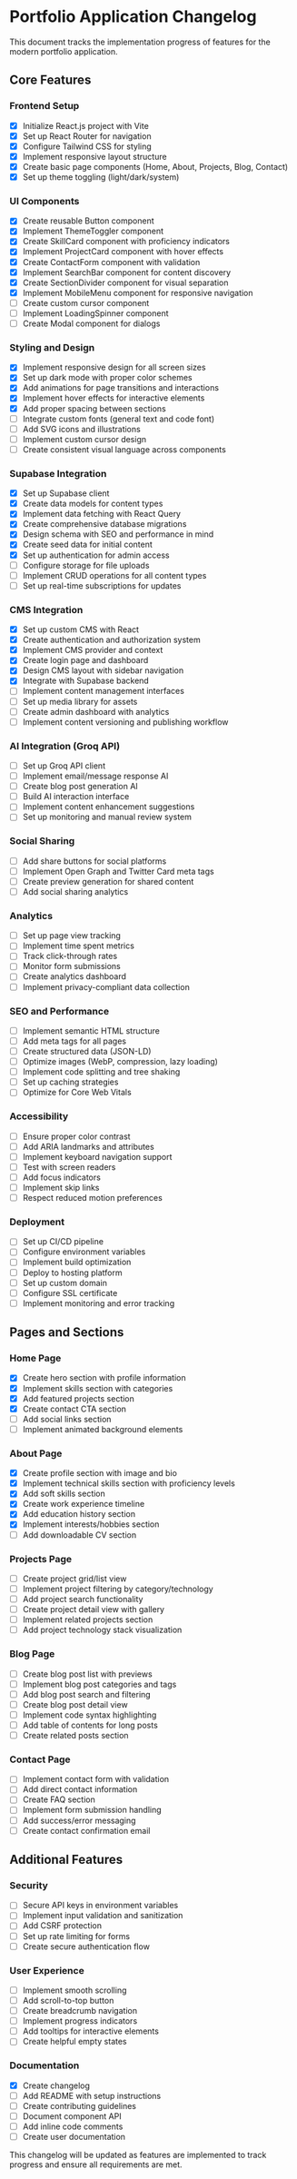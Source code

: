# Portfolio Application Changelog

This document tracks the implementation progress of features for the modern portfolio application.

## Core Features

### Frontend Setup

- [x] Initialize React.js project with Vite
- [x] Set up React Router for navigation
- [x] Configure Tailwind CSS for styling
- [x] Implement responsive layout structure
- [x] Create basic page components (Home, About, Projects, Blog, Contact)
- [x] Set up theme toggling (light/dark/system)

### UI Components

- [x] Create reusable Button component
- [x] Implement ThemeToggler component
- [x] Create SkillCard component with proficiency indicators
- [x] Implement ProjectCard component with hover effects
- [x] Create ContactForm component with validation
- [x] Implement SearchBar component for content discovery
- [x] Create SectionDivider component for visual separation
- [x] Implement MobileMenu component for responsive navigation
- [ ] Create custom cursor component
- [ ] Implement LoadingSpinner component
- [ ] Create Modal component for dialogs

### Styling and Design

- [x] Implement responsive design for all screen sizes
- [x] Set up dark mode with proper color schemes
- [x] Add animations for page transitions and interactions
- [x] Implement hover effects for interactive elements
- [x] Add proper spacing between sections
- [ ] Integrate custom fonts (general text and code font)
- [ ] Add SVG icons and illustrations
- [ ] Implement custom cursor design
- [ ] Create consistent visual language across components

### Supabase Integration

- [x] Set up Supabase client
- [x] Create data models for content types
- [x] Implement data fetching with React Query
- [x] Create comprehensive database migrations
- [x] Design schema with SEO and performance in mind
- [x] Create seed data for initial content
- [x] Set up authentication for admin access
- [ ] Configure storage for file uploads
- [ ] Implement CRUD operations for all content types
- [ ] Set up real-time subscriptions for updates

### CMS Integration

- [x] Set up custom CMS with React
- [x] Create authentication and authorization system
- [x] Implement CMS provider and context
- [x] Create login page and dashboard
- [x] Design CMS layout with sidebar navigation
- [x] Integrate with Supabase backend
- [ ] Implement content management interfaces
- [ ] Set up media library for assets
- [ ] Create admin dashboard with analytics
- [ ] Implement content versioning and publishing workflow

### AI Integration (Groq API)

- [ ] Set up Groq API client
- [ ] Implement email/message response AI
- [ ] Create blog post generation AI
- [ ] Build AI interaction interface
- [ ] Implement content enhancement suggestions
- [ ] Set up monitoring and manual review system

### Social Sharing

- [ ] Add share buttons for social platforms
- [ ] Implement Open Graph and Twitter Card meta tags
- [ ] Create preview generation for shared content
- [ ] Add social sharing analytics

### Analytics

- [ ] Set up page view tracking
- [ ] Implement time spent metrics
- [ ] Track click-through rates
- [ ] Monitor form submissions
- [ ] Create analytics dashboard
- [ ] Implement privacy-compliant data collection

### SEO and Performance

- [ ] Implement semantic HTML structure
- [ ] Add meta tags for all pages
- [ ] Create structured data (JSON-LD)
- [ ] Optimize images (WebP, compression, lazy loading)
- [ ] Implement code splitting and tree shaking
- [ ] Set up caching strategies
- [ ] Optimize for Core Web Vitals

### Accessibility

- [ ] Ensure proper color contrast
- [ ] Add ARIA landmarks and attributes
- [ ] Implement keyboard navigation support
- [ ] Test with screen readers
- [ ] Add focus indicators
- [ ] Implement skip links
- [ ] Respect reduced motion preferences

### Deployment

- [ ] Set up CI/CD pipeline
- [ ] Configure environment variables
- [ ] Implement build optimization
- [ ] Deploy to hosting platform
- [ ] Set up custom domain
- [ ] Configure SSL certificate
- [ ] Implement monitoring and error tracking

## Pages and Sections

### Home Page

- [x] Create hero section with profile information
- [x] Implement skills section with categories
- [x] Add featured projects section
- [x] Create contact CTA section
- [ ] Add social links section
- [ ] Implement animated background elements

### About Page

- [x] Create profile section with image and bio
- [x] Implement technical skills section with proficiency levels
- [x] Add soft skills section
- [x] Create work experience timeline
- [x] Add education history section
- [x] Implement interests/hobbies section
- [ ] Add downloadable CV section

### Projects Page

- [ ] Create project grid/list view
- [ ] Implement project filtering by category/technology
- [ ] Add project search functionality
- [ ] Create project detail view with gallery
- [ ] Implement related projects section
- [ ] Add project technology stack visualization

### Blog Page

- [ ] Create blog post list with previews
- [ ] Implement blog post categories and tags
- [ ] Add blog post search and filtering
- [ ] Create blog post detail view
- [ ] Implement code syntax highlighting
- [ ] Add table of contents for long posts
- [ ] Create related posts section

### Contact Page

- [ ] Implement contact form with validation
- [ ] Add direct contact information
- [ ] Create FAQ section
- [ ] Implement form submission handling
- [ ] Add success/error messaging
- [ ] Create contact confirmation email

## Additional Features

### Security

- [ ] Secure API keys in environment variables
- [ ] Implement input validation and sanitization
- [ ] Add CSRF protection
- [ ] Set up rate limiting for forms
- [ ] Create secure authentication flow

### User Experience

- [ ] Implement smooth scrolling
- [ ] Add scroll-to-top button
- [ ] Create breadcrumb navigation
- [ ] Implement progress indicators
- [ ] Add tooltips for interactive elements
- [ ] Create helpful empty states

### Documentation

- [x] Create changelog
- [ ] Add README with setup instructions
- [ ] Create contributing guidelines
- [ ] Document component API
- [ ] Add inline code comments
- [ ] Create user documentation

This changelog will be updated as features are implemented to track progress and ensure all requirements are met.

